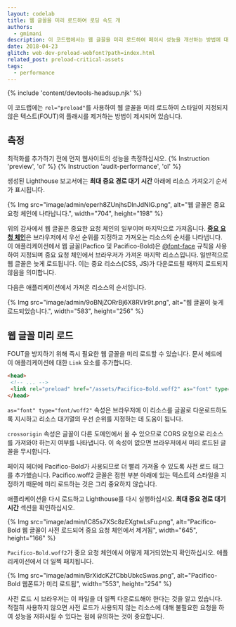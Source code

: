 ```yaml
---
layout: codelab
title: 웹 글꼴을 미리 로드하여 로딩 속도 개
authors:
  - gmimani
description: 이 코드랩에서는 웹 글꼴을 미리 로드하여 페이시 성능을 개선하는 방법에 대해 알아봅니다.
date: 2018-04-23
glitch: web-dev-preload-webfont?path=index.html
related_post: preload-critical-assets
tags:
  - performance
---
```


{% include 'content/devtools-headsup.njk' %}

이 코드랩에는 `rel="preload"`를 사용하여 웹 글꼴을 미리 로드하여 스타일이 지정되지 않은 텍스트(FOUT)의 플래시를 제거하는 방법이 제시되어 있습니다.

## 측정

최적화를 추가하기 전에 먼저 웹사이트의 성능을 측정하십시오. {% Instruction 'preview', 'ol' %} {% Instruction 'audit-performance', 'ol' %}

생성된 Lighthouse 보고서에는 **최대 중요 경로 대기 시간** 아래에 리소스 가져오기 순서가 표시됩니다.

{% Img src="image/admin/eperh8ZUnjhsDlnJdNIG.png", alt="웹 글꼴은 중요 요청 체인에 나타납니다.", width="704", height="198" %}

위의 감사에서 웹 글꼴은 중요한 요청 체인의 일부이며 마지막으로 가져옵니다. [**중요 요청 체인**](https://developer.chrome.com/docs/lighthouse/performance/critical-request-chains/)은 브라우저에서 우선 순위를 지정하고 가져오는 리소스의 순서를 나타냅니다. 이 애플리케이션에서 웹 글꼴(Pacfico 및 Pacifico-Bold)은 [@font-face](https://developers.google.com/web/fundamentals/performance/optimizing-content-efficiency/webfont-optimization#defining_a_font_family_with_font-face) 규칙을 사용하여 지정되며 중요 요청 체인에서 브라우저가 가져온 마지막 리소스입니다. 일반적으로 웹 글꼴은 늦게 로드됩니다. 이는 중요 리소스(CSS, JS)가 다운로드될 때까지 로드되지 않음을 의미합니다.

다음은 애플리케이션에서 가져온 리소스의 순서입니다.

{% Img src="image/admin/9oBNjZORrBj6X8RVlr9t.png", alt="웹 글꼴이 늦게 로드되었습니다.", width="583", height="256" %}

## 웹 글꼴 미리 로드

FOUT을 방지하기 위해 즉시 필요한 웹 글꼴을 미리 로드할 수 있습니다. 문서 헤드에 이 애플리케이션에 대한 `Link` 요소를 추가합니다.

```html
<head>
 <!-- ... -->
 <link rel="preload" href="/assets/Pacifico-Bold.woff2" as="font" type="font/woff2" crossorigin>
</head>
```

`as="font" type="font/woff2"` 속성은 브라우저에 이 리소스를 글꼴로 다운로드하도록 지시하고 리소스 대기열의 우선 순위를 지정하는 데 도움이 됩니다.

`crossorigin` 속성은 글꼴이 다른 도메인에서 올 수 있으므로 CORS 요청으로 리소스를 가져와야 하는지 여부를 나타냅니다. 이 속성이 없으면 브라우저에서 미리 로드된 글꼴을 무시합니다.

페이지 헤더에 Pacifico-Bold가 사용되므로 더 빨리 가져올 수 있도록 사전 로드 태그를 추가했습니다. Pacifico.woff2 글꼴은 접힌 부분 아래에 있는 텍스트의 스타일을 지정하기 때문에 미리 로드하는 것은 그리 중요하지 않습니다.

애플리케이션을 다시 로드하고 Lighthouse를 다시 실행하십시오. **최대 중요 경로 대기 시간** 섹션을 확인하십시오.

{% Img src="image/admin/lC85s7XSc8zEXgtwLsFu.png", alt="Pacifico-Bold 웹 글꼴이 사전 로드되어 중요 요청 체인에서 제거됨", width="645", height="166" %}

`Pacifico-Bold.woff2`가 중요 요청 체인에서 어떻게 제거되었는지 확인하십시오. 애플리케이션에서 더 일찍 패치됩니다.

{% Img src="image/admin/BrXidcKZfCbbUbkcSwas.png", alt="Pacifico-Bold 웹폰트가 미리 로드됨", width="553", height="254" %}

사전 로드 시 브라우저는 이 파일을 더 일찍 다운로드해야 한다는 것을 알고 있습니다. 적절히 사용하지 않으면 사전 로드가 사용되지 않는 리소스에 대해 불필요한 요청을 하여 성능을 저하시킬 수 있다는 점에 유의하는 것이 중요합니다.
